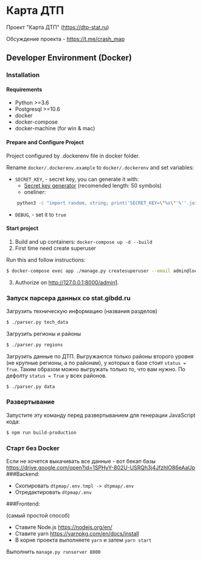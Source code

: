 
# Карта ДТП

Проект "Карта ДТП" (https://dtp-stat.ru) 

Обсуждение проекта - https://t.me/crash_map

## Developer Environment (Docker)
### Installation
#### Requirements
- Python >=3.6
- Postgresql >=10.6
- docker
- docker-compose
- docker-machine (for win & mac)

#### Prepare and Configure Project

Project configured by .dockerenv file in docker folder.

Rename `docker/.dockerenv.example` to `docker/.dockerenv` and set variables:

* `SECRET_KEY`, - secret key, you can generate it with:
    * [Secret key generator](https://www.lastpass.com/ru/password-generator) (recomended length: 50 symbols)
    * oneliner: 

```bash
    python3 -c "import random, string; print('SECRET_KEY=\"%s\"'%''.join([random.SystemRandom().choice(\"{}{}{}\".format(string.ascii_letters, string.digits, string.punctuation)) for i in range(63)]))"
```

* `DEBUG`, - set it to `true`

#### Start project
1. Build and up containers: `docker-compose up -d --build`
2. First time need create superuser

Run this and follow instructions:

```bash
$ docker-compose exec app ./manage.py createsuperuser --email admin@localhost --username admin
```

3. Authorize on http://127.0.0.1:8000/admin1.

### Запуск парсера данных со stat.gibdd.ru

Загрузить техническую информацию (названия разделов)

```bash
$ ./parser.py tech_data
```

Загрузить регионы и районы

```bash
$ ./parser.py regions
```

Загрузить данные по ДТП. Выгружаются только районы второго уровня (не 
крупные регионы, а по районам), у которых в базе стоит `status = True`. 
Таким образом можно выгружать только то, что вам нужно. По дефолту 
`status = True` у всех районов. 

```bash
$ ./parser.py data
```

### Развертывание

Запустите эту команду перед развертыванием для генерации JavaScript 
кода:

```bash
$ npm run build-production
```


### Старт без Docker
Если не хочется выкачивать все данные - вот бекап базы https://drive.google.com/open?id=1SPHyY-802U-USRQh3j4JfzhIO86eAaUp
###Backend:
    
- Скопировать `dtpmap/.env.tmpl -> dtpmap/.env`
- Отредактировать `dtpmap/.env`

###Frontend:

(самый простой способ)
- Ставите Node.js https://nodejs.org/en/
- Ставите yarn https://yarnpkg.com/en/docs/install
- В корне проекта выполняете `yarn` и затем `yarn start`

Выполнить `manage.py runserver 8000`

